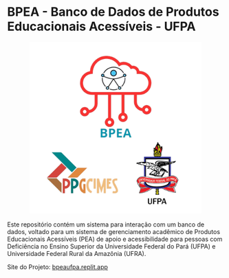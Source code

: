 # BPEA - Banco de Dados de Produtos Educacionais Acessíveis - UFPA

<p align="center">
  <img src="/logo.png" alt="Logo BPEA" width="400" height="400">
</p>

Este repositório contém um sistema para interação com um banco de dados, voltado para um sistema de gerenciamento acadêmico de Produtos Educacionais Acessíveis (PEA) de apoio e acessibilidade para pessoas com Deficiência no Ensino Superior da Universidade Federal do Pará (UFPA) e Universidade Federal Rural da Amazônia (UFRA).

Site do Projeto: <a href="https://bpeaufpa.replit.app" target="_blank">bpeaufpa.replit.app</a>





